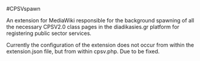 #CPSVspawn

An extension for MediaWiki responsible for the background spawning of all the necessary CPSV2.0 class pages in the diadikasies.gr platform for registering public sector services.

Currently the configuration of the extension does not occur from within the extension.json file, but from within cpsv.php. Due to be fixed.
